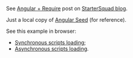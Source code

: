 See [Angular + Require](/blog/angular-require/) post on [StarterSquad blog](/blog/).

Just a local copy of [Angular Seed](https://github.com/angular/angular-seed/) (for reference).

See this example in browser:
  - [Synchronous scripts loading](/examples/angularjs-requirejs-1/);
  - [Asynchronous scripts loading](/examples/angularjs-requirejs-1/index-async.html).
